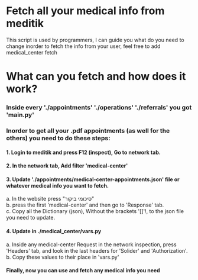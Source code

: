 # Fetch all your medical info from meditik
This script is used by programmers, I can guide you what do you need to change 
inorder to fetch the info from your user, feel free to add medical_center fetch
# What can you fetch and how does it work?
### Inside every './appointments' './operations' './referrals'  you got 'main.py'
### Inorder to get all your .pdf appointments (as well for the others) you need to do these steps:
#### 1. Login to meditik and press F12 (inspect), Go to network tab.
#### 2. In the network tab, Add filter 'medical-center'
#### 3. Update './appointments/medical-center-appointments.json' file or whatever medical info you want to fetch.
a. In the website press "סיכומי ביקור"  
b. press the first 'medical-center' and then go to 'Response' tab.  
c. Copy all the Dictionary (json), Without the brackets '[]'!, to the json file you need to update.  
#### 4. Update in ./medical_center/vars.py
a. Inside any medical-center Request in the network inspection, press 'Headers' tab, and look in the last headers for 'Solider' and 'Authorization'.  
b. Copy these values to their place in 'vars.py'  
#### Finally, now you can use and fetch any medical info you need 


 

